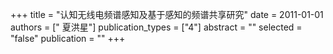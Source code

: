 +++
title = "认知无线电频谱感知及基于感知的频谱共享研究"
date = 2011-01-01
authors = [" 夏洪星"]
publication_types = ["4"]
abstract = ""
selected = "false"
publication = ""
+++

